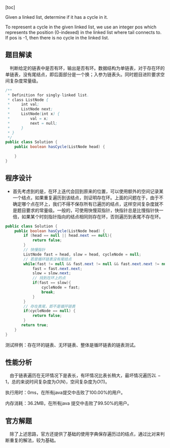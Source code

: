 [toc]

Given a linked list, determine if it has a cycle in it.

To represent a cycle in the given linked list, we use an integer pos which represents the position (0-indexed) in the linked list where tail connects to. If pos is -1, then there is no cycle in the linked list.



## 题目解读

&emsp;判断给定的链表中是否有环，输出是否有环。数据结构为单链表，对于存在环的单链表，没有尾结点，即后面部分是一个换；入参为链表头。同时题目进阶要求空间复杂度常量级。

```java
/**
 * Definition for singly-linked list.
 * class ListNode {
 *     int val;
 *     ListNode next;
 *     ListNode(int x) {
 *         val = x;
 *         next = null;
 *     }
 * }
 */
public class Solution {
    public boolean hasCycle(ListNode head) {
        
    }
}
```

## 程序设计

* 首先考虑到的是，在环上迭代会回到原来的位置，可以使用额外的空间记录某一个结点，如果重复遍历到该结点，则证明存在环。上面的问题在于，由于不确定哪个点在环上，我们不得不保存所有已遍历的结点，这样空间复杂度就不是题目要求的常量级。一般的，可使用快慢双指针，快指针总是比慢指针快一倍，如果某个时刻指针指向的结点相同则存在环，否则遍历到表尾不存在环。

```java
public class Solution {
    public boolean hasCycle(ListNode head) {
        if (head == null || head.next == null){
            return false;
        }
        // 快慢指针
        ListNode fast = head, slow = head, cycleNode = null;
        // 若是循环链表没有尾结点
        while(fast != null && fast.next != null && fast.next.next != null){
            fast = fast.next.next;
            slow = slow.next;
            // 找到在环上的点
            if(fast == slow){
                cycleNode = fast;
                break;
            }
        }
        // 存在表尾，即不是循环链表
        if(cycleNode == null) {
            return false;
        }
       return true;
    }
}
```

测试样例：存在环的链表、无环链表、整体是循环链表的链表测试。

## 性能分析

&emsp;由于链表遍历在无环情况下是表长，有环情况比表长稍大，最坏情况遍历$2L - 1$，总的来说时间复杂度为$O(N)$，空间复杂度为$O(1)$。

执行用时：0ms，在所有java提交中击败了100.00%的用户。

内存消耗：36.2MB，在所有java 提交中击败了99.50%的用户。

## 官方解题

&emsp;除了上述思路，官方还提供了基础的使用字典保存遍历过的结点，通过比对来判断重复的解法，较为基础。